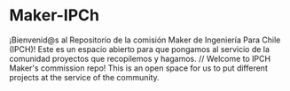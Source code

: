# Maker-IPCh
¡Bienvenid@s al Repositorio de la comisión Maker de Ingeniería Para Chile (IPCH)! Este es un espacio abierto para que pongamos al servicio de la comunidad proyectos que recopilemos y hagamos. // Welcome to IPCH Maker's commission repo! This is an open space for us to put different projects at the service of the community.
